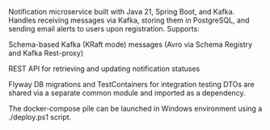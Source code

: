 Notification microservice built with Java 21, Spring Boot, and Kafka.
Handles receiving messages via Kafka, storing them in PostgreSQL, and sending email alerts to users upon registration.
Supports:

Schema-based Kafka (KRaft mode) messages (Avro via Schema Registry and Kafka Rest-proxy)

REST API for retrieving and updating notification statuses

Flyway DB migrations and TestContainers for integration testing
DTOs are shared via a separate common module and imported as a dependency.

The docker-compose pile can be launched in Windows environment using a ./deploy.ps1 script.
